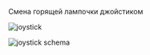 Смена горящей лампочки джойстиком

![joystick](https://github.com/sevibogdanov/arduino/assets/130535023/5c9aa13c-144d-4c3f-9fbb-283dff4899f5)

![joystick schema](https://github.com/sevibogdanov/arduino/assets/130535023/f4897bad-6f69-43c7-9ba3-007ba69aca18)
